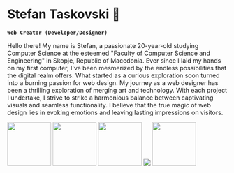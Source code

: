 # Stefan Taskovski 👋

**`Web Creator (Developer/Designer)`**

Hello there! My name is Stefan, a passionate 20-year-old studying Computer Science at the esteemed "Faculty of Computer Science and Engineering" in Skopje, Republic of Macedonia. Ever since I laid my hands on my first computer, I've been mesmerized by the endless possibilities that the digital realm offers. What started as a curious exploration soon turned into a burning passion for web design.
My journey as a web designer has been a thrilling exploration of merging art and technology. With each project I undertake, I strive to strike a harmonious balance between captivating visuals and seamless functionality. I believe that the true magic of web design lies in evoking emotions and leaving lasting impressions on visitors.

<div>
  <div class="images" style="display: inline-block;">
      <img src="https://cdn.jsdelivr.net/gh/devicons/devicon/icons/html5/html5-original.svg" style="width: 100px; height: 100px;" />
      <img src="https://cdn.jsdelivr.net/gh/devicons/devicon/icons/css3/css3-original.svg" style="width: 100px; height: 100px;" />       
      <img src="https://cdn.jsdelivr.net/gh/devicons/devicon/icons/javascript/javascript-original.svg" style="width: 100px; height: 100px;"/>
      <img src="https://cdn.jsdelivr.net/gh/devicons/devicon/icons/sass/sass-original.svg" />
      <img src="https://cdn.jsdelivr.net/gh/devicons/devicon/icons/bootstrap/bootstrap-original.svg" style="width: 100px; height: 100px;" />
  </div>
</div>

<!--
**stef03codes/stef03codes** is a ✨ _special_ ✨ repository because its `README.md` (this file) appears on your GitHub profile.

Here are some ideas to get you started:

- 🔭 I’m currently working on ...
- 🌱 I’m currently learning ...
- 👯 I’m looking to collaborate on ...
- 🤔 I’m looking for help with ...
- 💬 Ask me about ...
- 📫 How to reach me: ...
- 😄 Pronouns: ...
- ⚡ Fun fact: ...
-->
